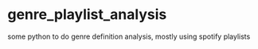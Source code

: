 # genre_playlist_analysis
some python to do genre definition analysis, mostly using spotify playlists
